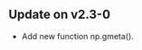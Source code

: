 <!-- LOG.md is generated from LOG.Rmd. Please edit that file -->
Update on v2.3-0
----------------

-   Add new function np.gmeta().
